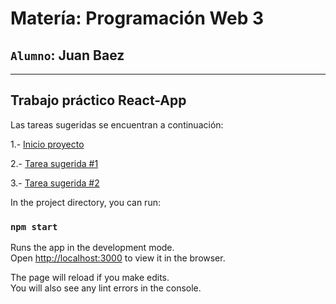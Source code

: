 __Matería: Programación Web 3__
===
`Alumno`: Juan Baez
----
***

**Trabajo práctico React-App**
------------------

Las tareas sugeridas se encuentran a continuación:

1.- [Inicio proyecto](https://github.com/gal099/testing_react_for_IUPA/tree/64bfaf7fe1575fb71ed095494fd394b1c2409144)

2.- [Tarea sugerida #1](https://github.com/gal099/testing_react_for_IUPA/tree/dee830dc617b2c6542885c428bd1c1a18bca9307)

3.- [Tarea sugerida #2](https://github.com/gal099/testing_react_for_IUPA/tree/fc6fecef3059b1c92095507523c1c859a58d056a) 

  
  
In the project directory, you can run:

### `npm start`

Runs the app in the development mode.\
Open [http://localhost:3000](http://localhost:3000) to view it in the browser.

The page will reload if you make edits.\
You will also see any lint errors in the console.

